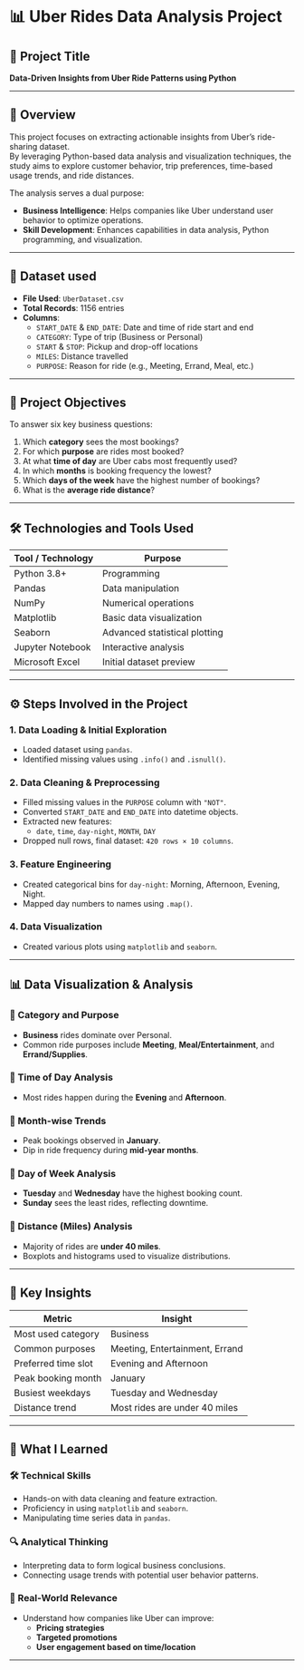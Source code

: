# 📊 Uber Rides Data Analysis Project

## 📁 Project Title
**Data-Driven Insights from Uber Ride Patterns using Python**

---

## 📌 Overview

This project focuses on extracting actionable insights from Uber’s ride-sharing dataset.  
By leveraging Python-based data analysis and visualization techniques, the study aims to explore customer behavior, trip preferences, time-based usage trends, and ride distances.

The analysis serves a dual purpose:
- **Business Intelligence**: Helps companies like Uber understand user behavior to optimize operations.
- **Skill Development**: Enhances capabilities in data analysis, Python programming, and visualization.

---

## 🧾 Dataset used

- **File Used**: `UberDataset.csv`  
- **Total Records**: 1156 entries  
- **Columns**:
  - `START_DATE` & `END_DATE`: Date and time of ride start and end
  - `CATEGORY`: Type of trip (Business or Personal)
  - `START` & `STOP`: Pickup and drop-off locations
  - `MILES`: Distance travelled
  - `PURPOSE`: Reason for ride (e.g., Meeting, Errand, Meal, etc.)

---

## 🎯 Project Objectives

To answer six key business questions:

1. Which **category** sees the most bookings?
2. For which **purpose** are rides most booked?
3. At what **time of day** are Uber cabs most frequently used?
4. In which **months** is booking frequency the lowest?
5. Which **days of the week** have the highest number of bookings?
6. What is the **average ride distance**?

---

## 🛠️ Technologies and Tools Used

| Tool / Technology     | Purpose                        |
|-----------------------|--------------------------------|
| Python 3.8+           | Programming                    |
| Pandas                | Data manipulation              |
| NumPy                 | Numerical operations           |
| Matplotlib            | Basic data visualization       |
| Seaborn               | Advanced statistical plotting  |
| Jupyter Notebook      | Interactive analysis           |
| Microsoft Excel       | Initial dataset preview        |

---

## ⚙️ Steps Involved in the Project

### 1. Data Loading & Initial Exploration
- Loaded dataset using `pandas`.
- Identified missing values using `.info()` and `.isnull()`.

### 2. Data Cleaning & Preprocessing
- Filled missing values in the `PURPOSE` column with `"NOT"`.
- Converted `START_DATE` and `END_DATE` into datetime objects.
- Extracted new features:
  - `date`, `time`, `day-night`, `MONTH`, `DAY`
- Dropped null rows, final dataset: `420 rows × 10 columns`.

### 3. Feature Engineering
- Created categorical bins for `day-night`: Morning, Afternoon, Evening, Night.
- Mapped day numbers to names using `.map()`.

### 4. Data Visualization
- Created various plots using `matplotlib` and `seaborn`.

---

## 📊 Data Visualization & Analysis

### 🔹 Category and Purpose
- **Business** rides dominate over Personal.
- Common ride purposes include **Meeting**, **Meal/Entertainment**, and **Errand/Supplies**.

### 🔹 Time of Day Analysis
- Most rides happen during the **Evening** and **Afternoon**.

### 🔹 Month-wise Trends
- Peak bookings observed in **January**.
- Dip in ride frequency during **mid-year months**.

### 🔹 Day of Week Analysis
- **Tuesday** and **Wednesday** have the highest booking count.
- **Sunday** sees the least rides, reflecting downtime.

### 🔹 Distance (Miles) Analysis
- Majority of rides are **under 40 miles**.
- Boxplots and histograms used to visualize distributions.

---

## 📌 Key Insights

| Metric              | Insight                                |
|---------------------|----------------------------------------|
| Most used category  | Business                               |
| Common purposes     | Meeting, Entertainment, Errand         |
| Preferred time slot | Evening and Afternoon                  |
| Peak booking month  | January                                |
| Busiest weekdays    | Tuesday and Wednesday                  |
| Distance trend      | Most rides are under 40 miles          |

---

## 🧠 What I Learned

### 🛠 Technical Skills
- Hands-on with data cleaning and feature extraction.
- Proficiency in using `matplotlib` and `seaborn`.
- Manipulating time series data in `pandas`.

### 🔍 Analytical Thinking
- Interpreting data to form logical business conclusions.
- Connecting usage trends with potential user behavior patterns.

### 🚀 Real-World Relevance
- Understand how companies like Uber can improve:
  - **Pricing strategies**
  - **Targeted promotions**
  - **User engagement based on time/location**

---


